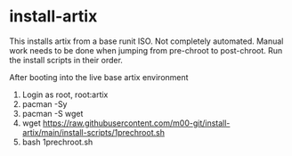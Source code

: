 # install-artix
This installs artix from a base runit ISO.
Not completely automated. Manual work needs to be done when jumping from pre-chroot to post-chroot.
Run the install scripts in their order.

After booting into the live base artix environment
1. Login as root, root:artix
2. pacman -Sy
3. pacman -S wget
4. wget https://raw.githubusercontent.com/m00-git/install-artix/main/install-scripts/1prechroot.sh
5. bash 1prechroot.sh
